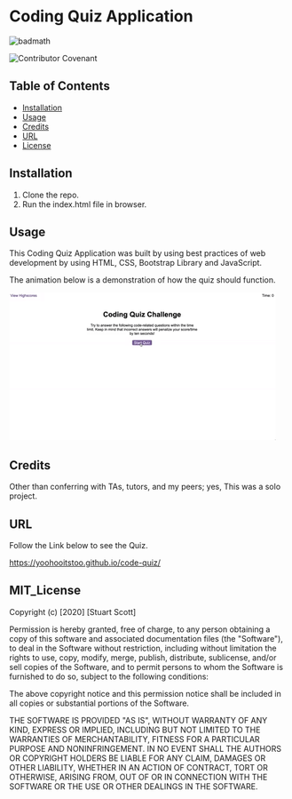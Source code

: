 # Coding Quiz Application

![badmath](https://img.shields.io/badge/Coding-Quiz%20App-red)

![Contributor Covenant](https://img.shields.io/badge/license-MIT-brightgreen)


## Table of Contents

* [Installation](#installation)
* [Usage](#usage)
* [Credits](#credits)
* [URL](#url)
* [License](#mit_license)

## Installation

1. Clone the repo.
2. Run the index.html file in browser.

## Usage

This Coding Quiz Application was built by using best practices of web development by using HTML, CSS, Bootstrap Library and JavaScript.

The animation below is a demonstration of how the quiz should function.

![code quiz](./assets/images/04-web-apis-homework-demo.gif)

## Credits

Other than conferring with TAs, tutors, and my peers; yes, This was a solo project.

## URL

Follow the Link below to see the Quiz.

https://yoohooitstoo.github.io/code-quiz/

## MIT_License 

Copyright (c) [2020] [Stuart Scott]

Permission is hereby granted, free of charge, to any person obtaining a copy
of this software and associated documentation files (the "Software"), to deal
in the Software without restriction, including without limitation the rights
to use, copy, modify, merge, publish, distribute, sublicense, and/or sell
copies of the Software, and to permit persons to whom the Software is
furnished to do so, subject to the following conditions:

The above copyright notice and this permission notice shall be included in all
copies or substantial portions of the Software.

THE SOFTWARE IS PROVIDED "AS IS", WITHOUT WARRANTY OF ANY KIND, EXPRESS OR
IMPLIED, INCLUDING BUT NOT LIMITED TO THE WARRANTIES OF MERCHANTABILITY,
FITNESS FOR A PARTICULAR PURPOSE AND NONINFRINGEMENT. IN NO EVENT SHALL THE
AUTHORS OR COPYRIGHT HOLDERS BE LIABLE FOR ANY CLAIM, DAMAGES OR OTHER
LIABILITY, WHETHER IN AN ACTION OF CONTRACT, TORT OR OTHERWISE, ARISING FROM,
OUT OF OR IN CONNECTION WITH THE SOFTWARE OR THE USE OR OTHER DEALINGS IN THE
SOFTWARE.